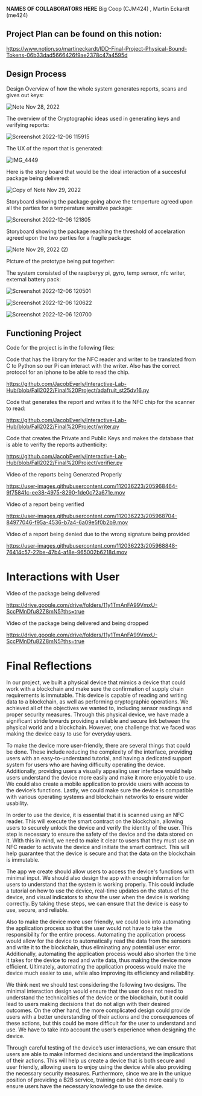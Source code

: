 **NAMES OF COLLABORATORS HERE**
Big Coop (CJM424) , Martin Eckardt (me424)

## Project Plan can be found on this notion:
https://www.notion.so/martineckardt/IDD-Final-Project-Physical-Bound-Tokens-06b33dad5666426f9ae2378c47a4595d

## Design Process

Design Overview of how the whole system generates reports, scans and gives out keys:

![Note Nov 28, 2022](https://user-images.githubusercontent.com/112036223/205974335-43f136e9-e9ec-4a96-b218-fb4089cf2d26.jpg)

The overview of the Cryptographic ideas used in generating keys and verifying reports:

![Screenshot 2022-12-06 115915](https://user-images.githubusercontent.com/112036223/205975029-1821e5d0-c007-4e22-9f27-4ec91ac54637.png)


The UX of the report that is generated:

![IMG_4449](https://user-images.githubusercontent.com/112036223/205974551-6aca144e-5346-40c4-8459-a12d5a8110dc.jpeg)



Here is the story board that would be the ideal interaction of a succesful package being delivered:

![Copy of Note Nov 29, 2022](https://user-images.githubusercontent.com/112036223/205970907-e0778724-4273-4379-9f92-fd699730b72f.jpg)

Storyboard showing the package going above the temperture agreed upon all the parties for a temperature sensitive package:

![Screenshot 2022-12-06 121805](https://user-images.githubusercontent.com/112036223/205978939-1ac5100b-80b0-4b9f-9062-784e4930072c.png)


Storyboard showing the package reaching the threshold of accelaration agreed upon the two parties for a fragile package:

![Note Nov 29, 2022 (2)](https://user-images.githubusercontent.com/112036223/205971469-3cbad939-2d9a-4a3d-bc0d-2eed2ea74bc7.jpg)

Picture of the prototype being put together:

The system consisted of the raspberyy pi, gyro, temp sensor, nfc writer, external battery pack:

![Screenshot 2022-12-06 120501](https://user-images.githubusercontent.com/112036223/205976213-e4d11cb7-6bc0-44cb-9931-2f03d3eaa8df.png)


![Screenshot 2022-12-06 120622](https://user-images.githubusercontent.com/112036223/205976489-7fe61820-7d7b-42c5-b721-4aeaf978f5fe.png)


![Screenshot 2022-12-06 120700](https://user-images.githubusercontent.com/112036223/205976594-a96f82aa-a6c5-4be0-b094-2ae51bd4e9fb.png)



## Functioning Project

Code for the project is in the following files:

Code that has the library for the NFC reader and writer to be translated from C to Python so our Pi can interact with the writer. Also has the correct protocol for an iphone to be able to read the chip.

https://github.com/JacobEverly/Interactive-Lab-Hub/blob/Fall2022/Final%20Project/adafruit_st25dv16.py

Code that generates the report and writes it to the NFC chip for the scanner to read:

https://github.com/JacobEverly/Interactive-Lab-Hub/blob/Fall2022/Final%20Project/writer.py

Code that creates the Private and Public Keys and makes the database that is able to verifty the reports authenticity:

https://github.com/JacobEverly/Interactive-Lab-Hub/blob/Fall2022/Final%20Project/verifier.py

Video of the reports being Generated Properly



https://user-images.githubusercontent.com/112036223/205968464-9f75841c-ee38-4975-8290-1de0c72a671e.mov


Video of a report being verified



https://user-images.githubusercontent.com/112036223/205968704-84977046-f95a-4536-b7a4-6a09e5f0b2b9.mov


Video of a report being denied due to the wrong signature being provided



https://user-images.githubusercontent.com/112036223/205968848-76414c57-22be-47b4-af8e-965002b6218d.mov


# Interactions with User

Video of the package being delivered


https://drive.google.com/drive/folders/11y1TmAnFA99VmxU-SccPMnDfu82Z8mN5?ths=true


Video of the package being delivered and being dropped

https://drive.google.com/drive/folders/11y1TmAnFA99VmxU-SccPMnDfu82Z8mN5?ths=true


# Final Reflections

In our project, we built a physical device that mimics a device that could work with a blockchain and make sure the confirmation of supply chain requirements is immutable. This device is capable of reading and writing data to a blockchain, as well as performing cryptographic operations. We achieved all of the objectives we wanted to, including sensor readings and proper security measures. Through this physical device, we have made a significant stride towards providing a reliable and secure link between the physical world and a blockchain. However, one challenge that we faced was making the device easy to use for everyday users.

 To make the device more user-friendly, there are several things that could be done. These include reducing the complexity of the interface, providing users with an easy-to-understand tutorial, and having a dedicated support system for users who are having difficulty operating the device. Additionally, providing users a visually appealing user interface would help users understand the device more easily and make it more enjoyable to use. We could also create a mobile application to provide users with access to the device’s functions. Lastly, we could make sure the device is compatible with various operating systems and blockchain networks to ensure wider usability. 

In order to use the device, it is essential that it is scanned using an NFC reader. This will execute the smart contract on the blockchain, allowing users to securely unlock the device and verify the identity of the user. This step is necessary to ensure the safety of the device and the data stored on it. With this in mind, we need to make it clear to users that they must use an NFC reader to activate the device and initiate the smart contract. This will help guarantee that the device is secure and that the data on the blockchain is immutable.

The app we create should allow users to access the device's functions with minimal input. We should also design the app with enough information for users to understand that the system is working properly. This could include a tutorial on how to use the device, real-time updates on the status of the device, and visual indicators to show the user when the device is working correctly. By taking these steps, we can ensure that the device is easy to use, secure, and reliable.

Also to make the device more user friendly, we could look into automating the application process so that the user would not have to take the responsibility for the entire process. Automating the application process would allow for the device to automatically read the data from the sensors and write it to the blockchain, thus eliminating any potential user error. Additionally, automating the application process would also shorten the time it takes for the device to read and write data, thus making the device more efficient. Ultimately, automating the application process would make the device much easier to use, while also improving its efficiency and reliability.

We think next we should test considering the following two designs. The minimal interaction design would ensure that the user does not need to understand the technicalities of the device or the blockchain, but it could lead to users making decisions that do not align with their desired outcomes. On the other hand, the more complicated design could provide users with a better understanding of their actions and the consequences of these actions, but this could be more difficult for the user to understand and use. We have to take into account the user’s experience when designing the device. 

Through careful testing of the device’s user interactions, we can ensure that users are able to make informed decisions and understand the implications of their actions. This will help us create a device that is both secure and user friendly, allowing users to enjoy using the device while also providing the necessary security measures. Furthermore, since we are in the unique position of providing a B2B service, training can be done more easily to ensure users have the necessary knowledge to use the device.


